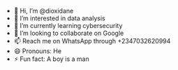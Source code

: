 - 👋 Hi, I’m @dioxidane
- 👀 I’m interested in data analysis 
- 🌱 I’m currently learning cybersecurity
- 💞️ I’m looking to collaborate on Google 
- 📫 Reach me on WhatsApp through +2347032620994 
- 😄 Pronouns: He
- ⚡ Fun fact: A boy is a man

<!---
dioxidane/dioxidane is a ✨ special ✨ repository because its `README.md` (this file) appears on your GitHub profile.
You can click the Preview link to take a look at your changes.
--->
